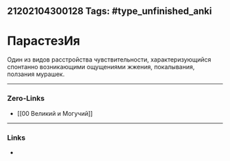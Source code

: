 21202104300128
Tags: #type_unfinished_anki 
---
# ПарастезИя

Один из видов расстройства чувствительности, характеризующийся спонтанно возникающими ощущениями жжения, покалывания, ползания мурашек.

---
### Zero-Links
- [[00 Великий и Могучий]]
---
### Links
-